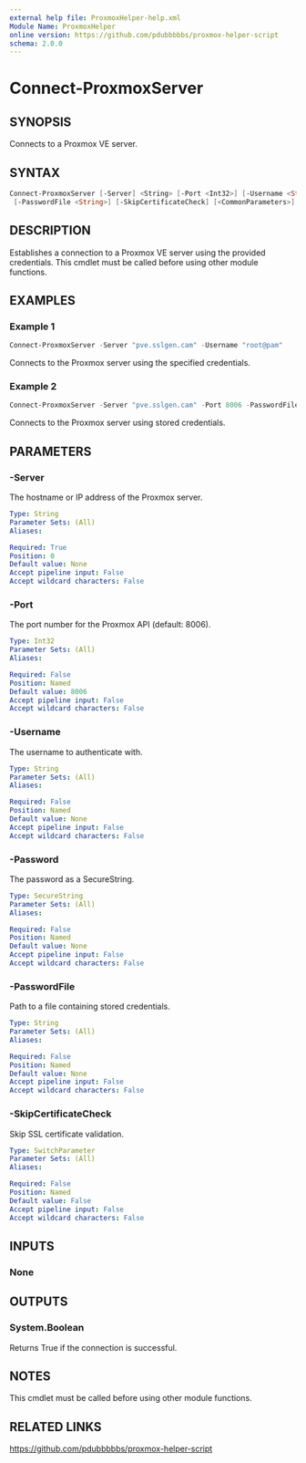 ```yaml
---
external help file: ProxmoxHelper-help.xml
Module Name: ProxmoxHelper
online version: https://github.com/pdubbbbbs/proxmox-helper-script
schema: 2.0.0
---
```


# Connect-ProxmoxServer

## SYNOPSIS
Connects to a Proxmox VE server.

## SYNTAX

```powershell
Connect-ProxmoxServer [-Server] <String> [-Port <Int32>] [-Username <String>] [-Password <SecureString>]
 [-PasswordFile <String>] [-SkipCertificateCheck] [<CommonParameters>]
```

## DESCRIPTION
Establishes a connection to a Proxmox VE server using the provided credentials. This cmdlet must be called before using other module functions.

## EXAMPLES

### Example 1
```powershell
Connect-ProxmoxServer -Server "pve.sslgen.cam" -Username "root@pam"
```

Connects to the Proxmox server using the specified credentials.

### Example 2
```powershell
Connect-ProxmoxServer -Server "pve.sslgen.cam" -Port 8006 -PasswordFile "credentials.xml"
```

Connects to the Proxmox server using stored credentials.

## PARAMETERS

### -Server
The hostname or IP address of the Proxmox server.

```yaml
Type: String
Parameter Sets: (All)
Aliases:

Required: True
Position: 0
Default value: None
Accept pipeline input: False
Accept wildcard characters: False
```

### -Port
The port number for the Proxmox API (default: 8006).

```yaml
Type: Int32
Parameter Sets: (All)
Aliases:

Required: False
Position: Named
Default value: 8006
Accept pipeline input: False
Accept wildcard characters: False
```

### -Username
The username to authenticate with.

```yaml
Type: String
Parameter Sets: (All)
Aliases:

Required: False
Position: Named
Default value: None
Accept pipeline input: False
Accept wildcard characters: False
```

### -Password
The password as a SecureString.

```yaml
Type: SecureString
Parameter Sets: (All)
Aliases:

Required: False
Position: Named
Default value: None
Accept pipeline input: False
Accept wildcard characters: False
```

### -PasswordFile
Path to a file containing stored credentials.

```yaml
Type: String
Parameter Sets: (All)
Aliases:

Required: False
Position: Named
Default value: None
Accept pipeline input: False
Accept wildcard characters: False
```

### -SkipCertificateCheck
Skip SSL certificate validation.

```yaml
Type: SwitchParameter
Parameter Sets: (All)
Aliases:

Required: False
Position: Named
Default value: False
Accept pipeline input: False
Accept wildcard characters: False
```

## INPUTS

### None

## OUTPUTS

### System.Boolean
Returns True if the connection is successful.

## NOTES
This cmdlet must be called before using other module functions.

## RELATED LINKS
https://github.com/pdubbbbbs/proxmox-helper-script
